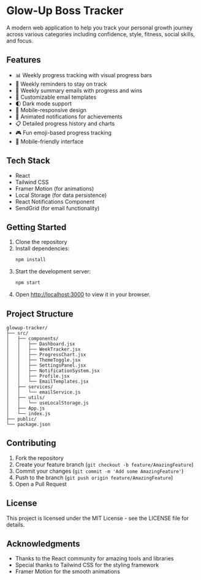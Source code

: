 # Glow-Up Boss Tracker

A modern web application to help you track your personal growth journey across various categories including confidence, style, fitness, social skills, and focus.

## Features

- 📊 Weekly progress tracking with visual progress bars
- 📅 Weekly reminders to stay on track
- 📧 Weekly summary emails with progress and wins
- 🎨 Customizable email templates
- 🌓 Dark mode support
- 📱 Mobile-responsive design
- 🎉 Animated notifications for achievements
- 📋 Detailed progress history and charts
- 🎮 Fun emoji-based progress tracking
- 📱 Mobile-friendly interface

## Tech Stack

- React
- Tailwind CSS
- Framer Motion (for animations)
- Local Storage (for data persistence)
- React Notifications Component
- SendGrid (for email functionality)

## Getting Started

1. Clone the repository
2. Install dependencies:
   ```bash
   npm install
   ```
3. Start the development server:
   ```bash
   npm start
   ```
4. Open [http://localhost:3000](http://localhost:3000) to view it in your browser.

## Project Structure

```
glowup-tracker/
├── src/
│   ├── components/
│   │   ├── Dashboard.jsx
│   │   ├── WeekTracker.jsx
│   │   ├── ProgressChart.jsx
│   │   ├── ThemeToggle.jsx
│   │   ├── SettingsPanel.jsx
│   │   ├── NotificationSystem.jsx
│   │   ├── Profile.jsx
│   │   └── EmailTemplates.jsx
│   ├── services/
│   │   └── emailService.js
│   ├── utils/
│   │   └── useLocalStorage.js
│   ├── App.js
│   └── index.js
├── public/
└── package.json
```

## Contributing

1. Fork the repository
2. Create your feature branch (`git checkout -b feature/AmazingFeature`)
3. Commit your changes (`git commit -m 'Add some AmazingFeature'`)
4. Push to the branch (`git push origin feature/AmazingFeature`)
5. Open a Pull Request

## License

This project is licensed under the MIT License - see the LICENSE file for details.

## Acknowledgments

- Thanks to the React community for amazing tools and libraries
- Special thanks to Tailwind CSS for the styling framework
- Framer Motion for the smooth animations
